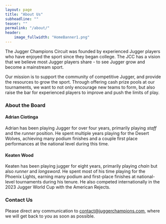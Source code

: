 ```yaml
---
layout: page
title: "About Us"
subheadline: ""
teaser: ""
permalink: "/about/"
header:
    image_fullwidth: "HomeBanner1.png"
---
```


The Jugger Champions Circuit was founded by experienced Jugger players who have enjoyed the sport since they began college. The JCC has a vision that we believe most Jugger players share - to see Jugger grow and become a mainstream sport.

Our mission is to support the community of competitive Jugger, and provide the resources to grow the sport. Through offering cash prize pools at our tournaments, we want to not only encourage new teams to form, but also raise the bar for experienced players to improve and push the limits of play.

### About the Board

#### Adrian Ciotinga

Adrian has been playing Jugger for over four years, primarily playing *staff* and the *runner* position. He spent multiple years playing for the Desert Wolves, achieving many podium finishes and a couple first place performances at the national level during this time.

#### Keaten Wood

Keaten has been playing jugger for eight years, primarily playing *chain* but also *runner* and *longsword*. He spent most of his time playing for the Phoenix Lights, earning many podium and first-place finishes at national-level tournaments during his tenure. He also competed internationally in the 2023 Jugger World Cup with the American Rejects.


### Contact Us

Please direct any communication to <contact@juggerchampions.com>, where we will get back to you as soon as possible.